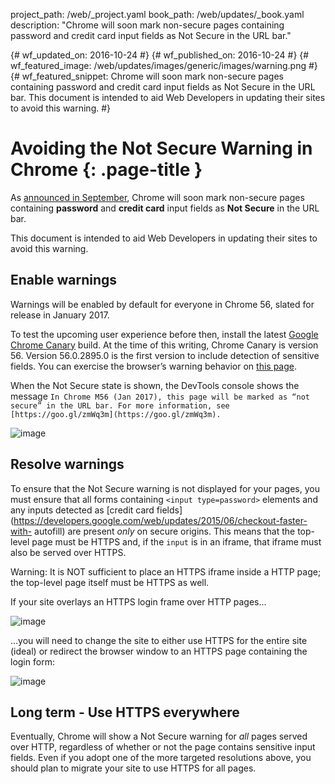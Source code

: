 project_path: /web/_project.yaml
book_path: /web/updates/_book.yaml
description: "Chrome will soon mark non-secure pages containing password and credit card input fields as Not Secure in the URL bar."

{# wf_updated_on: 2016-10-24 #}
{# wf_published_on: 2016-10-24 #}
{# wf_featured_image: /web/updates/images/generic/images/warning.png #}
{# wf_featured_snippet: Chrome will soon mark non-secure pages containing password and credit card input fields as Not Secure in the URL bar. This document is intended to aid Web Developers in updating their sites to avoid this warning. #}

# Avoiding the Not Secure Warning in Chrome {: .page-title }

As [announced in September](https://security.googleblog.com/2016/09/moving-towards-more-secure-web.html),
Chrome will soon mark non-secure pages containing **password** and **credit
card** input fields as **Not Secure** in the URL bar.

This document is intended to aid Web Developers in updating their sites to avoid
this warning.

## Enable warnings

Warnings will be enabled by default for everyone in Chrome 56, slated for
release in January 2017.

To test the upcoming user experience before then, install the latest [Google
Chrome Canary](https://www.google.com/chrome/browser/canary.html) build. At the
time of this writing, Chrome Canary is version 56. Version 56.0.2895.0 is the
first version to include detection of sensitive fields. You can exercise the
browser’s warning behavior on [this page](http://http-password.badssl.com/).

When the Not Secure state is shown, the DevTools console shows the message `In
Chrome M56 (Jan 2017), this page will be marked as “not secure” in the URL bar.
For more information, see [https://goo.gl/zmWq3m](https://goo.gl/zmWq3m).`

![image](/web/updates/images/2016/10/avoid-not-secure-warn/not-secure-warning.png)

## Resolve warnings

To ensure that the Not Secure warning is not displayed for your pages, you must
ensure that all forms containing `<input type=password>` elements and any inputs
detected as [credit card
fields](https://developers.google.com/web/updates/2015/06/checkout-faster-with-
autofill) are present _only_ on secure origins. This means that the top-level
page must be HTTPS and, if the `input` is in an iframe, that iframe must also be
served over HTTPS.

Warning: It is NOT sufficient to place an HTTPS iframe inside a HTTP page; the
top-level page itself must be HTTPS as well.

If your site overlays an HTTPS login frame over HTTP pages...

![image](/web/updates/images/2016/10/avoid-not-secure-warn/not-secure-login.png)

...you will need to change the site to either use HTTPS for the entire site
(ideal) or redirect the browser window to an HTTPS page containing the login
form:

![image](/web/updates/images/2016/10/avoid-not-secure-warn/secure-login.png)

## Long term - Use HTTPS everywhere

Eventually, Chrome will show a Not Secure warning for _all_ pages served over
HTTP, regardless of whether or not the page contains sensitive input fields.
Even if you adopt one of the more targeted resolutions above, you should plan to
migrate your site to use HTTPS for all pages.
